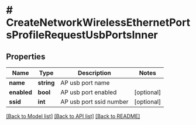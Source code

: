 # # CreateNetworkWirelessEthernetPortsProfileRequestUsbPortsInner

## Properties

Name | Type | Description | Notes
------------ | ------------- | ------------- | -------------
**name** | **string** | AP usb port name |
**enabled** | **bool** | AP usb port enabled | [optional]
**ssid** | **int** | AP usb port ssid number | [optional]

[[Back to Model list]](../../README.md#models) [[Back to API list]](../../README.md#endpoints) [[Back to README]](../../README.md)
